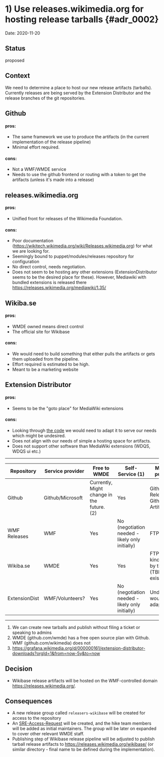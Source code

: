 # 1) Use releases.wikimedia.org for hosting release tarballs {#adr_0002}

Date: 2020-11-20

## Status

proposed

## Context

We need to determine a place to host our new release artifacts (tarballs). 
Currently releases are being served by the Extension Distributor and the release branches of the git repositories.

## Github

#### pros: 

- The same framework we use to produce the artifacts (in the current implementation of the release pipeline)
- Minimal effort required.

#### cons:

- Not a WMF/WMDE service
- Needs to use the github frontend or routing with a token to get the artifacts (unless it's made into a release)

## releases.wikimedia.org

#### pros: 

- Unified front for releases of the Wikimedia Foundation.

#### cons:

- Poor documentation (https://wikitech.wikimedia.org/wiki/Releases.wikimedia.org) for what we are looking for.
- Seemingly bound to puppet/modules/releases repository for configuration
- No direct control, needs negotiation. 
- Does not seem to be hosting any other extensions (ExtensionDistributor seems to be the desired place for these). However, Mediawiki with bundled extensions is released there https://releases.wikimedia.org/mediawiki/1.35/

## Wikiba.se

#### pros: 

- WMDE owned means direct control
- The official site for Wikibase

#### cons:

- We would need to build something that either pulls the artifacts or gets them uploaded from the pipeline. 
- Effort required is estimated to be high.
- Meant to be a marketing website

## Extension Distributor

#### pros: 

- Seems to be the "goto place" for MediaWiki extensions

#### cons:

- Looking through [the code](https://github.com/wikimedia/labs-tools-extdist) we would need to adapt it to serve our needs which might be undesired.
- Does not align with our needs of simple a hosting space for artifacts.
- Does not support other software than MediaWiki extensions (WDQS, WDQS ui etc.)

---

| Repository    | Service provider   | Free to WMDE                   | Self-Service (1)       | Method of publishing                                 | Visibility/Current usage  | Estimated effort  | Documentation | URL                       | Trusted |
| ------------- |------------------- | ------------------------------ | ---------------------- | ---------------------------------------------------- | -------------- | ----------------- | ------------- | --------------------------|---------|
| Github        | Github/Microsoft          | Currently, Might change in the future. (2)                      | Yes                    | Github Releases / Github Action Artifact             | -	           | Low               | Good          | github.com/wikimedia/     |   no    |
| WMF Releases  | WMF          | Yes                            | No (negotiation needed - likely only initially)         | FTP/SFTP/SCP                                                  | -              | High              | Poor          | releases.wikimedia.org    |   yes   |
| Wikiba.se     | WMDE       | Yes                            | Yes                    | FTP or some kind of pulling by the server (TBD - not existing yet)           | -              | High              | Poor (non existent)         | wikiba.se, or releases.wikiba.se                 |   yes   |
| ExtensionDist | WMF/Volunteers?          | Yes                            | No (negotiation needed - likely only initially)          | Undefined, would need adaptations                    | Low (3)        | Very High              | Poor          | extdist.wmflabs.org/dist/ |   yes   | 

---

1. We can create new tarballs and publish without filing a ticket or speaking to admins
2. WMDE (github.com/wmde) has a free open source plan with Github. WMF (github.com/wikimedia) does not
3. https://grafana.wikimedia.org/d/000000161/extension-distributor-downloads?orgId=1&from=now-5y&to=now

## Decision

* Wikibase release artifacts will be hosted on the WMF-controlled domain https://releases.wikimedia.org/.

## Consequences

* A new release group called `releasers-wikibase` will be created for access to the repository
* An [SRE-Access-Request] will be created, and the hike team members will be added as initial maintainers. The group will be later on expanded to cover other relevant WMDE staff.
* Publishing step of Wikibase release pipeline will be adjusted to publish tarball release artifacts to https://releases.wikimedia.org/wikibase/ (or similar directory - final name to be defined during the implementation).

[SRE-Access-Request]: https://phabricator.wikimedia.org/tag/sre-access-requests/
